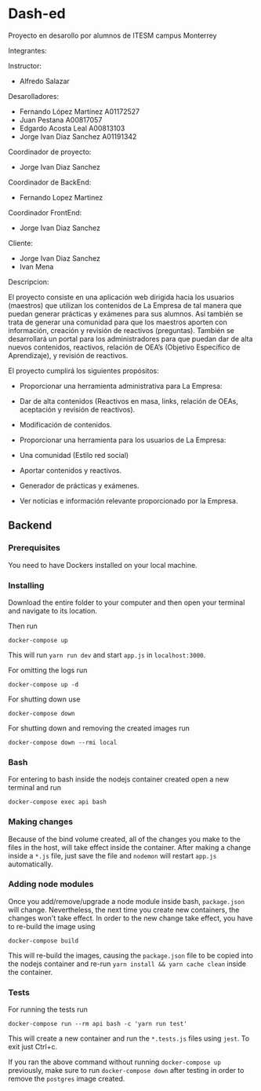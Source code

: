 # Dash-ed

Proyecto en desarollo por alumnos de ITESM campus Monterrey

Integrantes:

Instructor:
* Alfredo Salazar

Desarolladores:
* Fernando López Martínez A01172527
* Juan Pestana A00817057
* Edgardo Acosta Leal A00813103
* Jorge Ivan Diaz Sanchez A01191342

Coordinador de proyecto:
* Jorge Ivan Diaz Sanchez

Coordinador de BackEnd:
* Fernando Lopez Martinez

Coordinador FrontEnd:
* Jorge Ivan Diaz Sanchez

Cliente:
* Jorge Ivan Diaz Sanchez
* Ivan Mena

Descripcion:

El proyecto consiste en una aplicación web dirigida hacia los usuarios (maestros)
que utilizan los contenidos de La Empresa de tal manera que puedan generar
prácticas y exámenes para sus alumnos. Así también se trata de generar una
comunidad para que los maestros aporten con información, creación y revisión de
reactivos (preguntas). También se desarrollará un portal para los administradores
para que puedan dar de alta nuevos contenidos, reactivos, relación de OEA’s
(Objetivo Específico de Aprendizaje), y revisión de reactivos.

El proyecto cumplirá los siguientes propósitos:


* Proporcionar una herramienta administrativa para La Empresa:
* Dar de alta contenidos (Reactivos en masa, links, relación de OEAs,
aceptación y revisión de reactivos).
* Modificación de contenidos.

* Proporcionar una herramienta para los usuarios de La Empresa:
* Una comunidad (Estilo red social)

* Aportar contenidos y reactivos.
* Generador de prácticas y exámenes.
* Ver noticias e información relevante proporcionado por la Empresa.

## Backend

### Prerequisites
You need to have Dockers installed on your local machine.

### Installing
Download the entire folder to your computer and then open your terminal and navigate to its location.

Then run

```
docker-compose up
```
This will run `yarn run dev` and start `app.js` in `localhost:3000`.

For omitting the logs run
```
docker-compose up -d
```

For shutting down use
```
docker-compose down
```

For shutting down and removing the created images run
```
docker-compose down --rmi local
```

### Bash
For entering to bash inside the nodejs container created open a new terminal and run 

```
docker-compose exec api bash
```

### Making changes
Because of the bind volume created, all of the changes you make to the files in the host, will take effect inside the container. After making a change inside a `*.js` file, just save the file and `nodemon` will restart `app.js` automatically.

### Adding node modules
Once you add/remove/upgrade a node module inside bash, `package.json` will change. Nevertheless, the next time you create new containers, the changes won't take effect. In order to the new change take effect, you have to re-build the image using

```
docker-compose build
```

This will re-build the images, causing the `package.json` file to be copied into the nodejs container and re-run `yarn install && yarn cache clean` inside the container.

### Tests
For running the tests run

```
docker-compose run --rm api bash -c 'yarn run test'
```

This will create a new container and run the `*.tests.js` files using `jest`. To exit just Ctrl+c.

If you ran the above command without running `docker-compose up` previously, make sure to run `docker-compose down` after testing in order to remove the `postgres` image created.